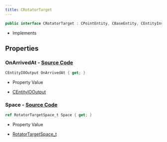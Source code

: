 ```yaml
---
title: CRotatorTarget
---
```


```csharp
public interface CRotatorTarget : CPointEntity, CBaseEntity, CEntityInstance, ISchemaClass<CEntityInstance>, ISchemaClass<CBaseEntity>, ISchemaClass<CPointEntity>, ISchemaClass<CRotatorTarget>, ISchemaField, ISchemaClass, INativeHandle
```

- Implements

## Properties

### **OnArrivedAt** - [Source Code](https://github.com/swiftly-solution/swiftlys2/blob/main/managed/src/SwiftlyS2.Generated/Schemas/Interfaces/CRotatorTarget.cs#L16)

```csharp
CEntityIOOutput OnArrivedAt { get; }
```

- Property Value

- [CEntityIOOutput](/docs/api/shared/schemadefinitions/centityiooutput)

### **Space** - [Source Code](https://github.com/swiftly-solution/swiftlys2/blob/main/managed/src/SwiftlyS2.Generated/Schemas/Interfaces/CRotatorTarget.cs#L18)

```csharp
ref RotatorTargetSpace_t Space { get; }
```

- Property Value

- [RotatorTargetSpace_t](/docs/api/shared/schemadefinitions/rotatortargetspace_t)


